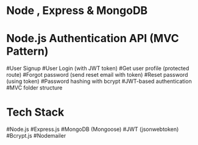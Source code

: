 # Node , Express & MongoDB

# Node.js Authentication API (MVC Pattern)


#User Signup
#User Login (with JWT token)
#Get user profile (protected route)
#Forgot password (send reset email with token)
#Reset password (using token)
#Password hashing with bcrypt
#JWT-based authentication
#MVC folder structure


# Tech Stack

#Node.js
#Express.js
#MongoDB (Mongoose)
#JWT (jsonwebtoken)
#Bcrypt.js
#Nodemailer
